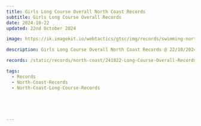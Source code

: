 ```yaml
---
title: Girls Long Course Overall North Coast Records
subtitle: Girls Long Course Overall Records
date: 2024-10-22
updated: 22nd October 2024

image: https://ik.imagekit.io/webtactics/gtsc/img/records/swimming-north-coast-400x600.jpg

description: Girls Long Course Overall North Coast Records @ 22/10/2024

records: /static/records/north-coast/241022-Long-Course-Overall-Records-Girls.pdf

tags:
  - Records
  - North-Coast-Records
  - North-Coast-Long-Course-Records





---
```





